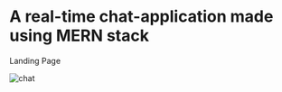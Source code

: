 #  A real-time chat-application made using MERN stack
Landing Page

![chat](https://github.com/Mehak-Mattoo/chat-app/assets/77096365/77b049c5-7c6a-4e45-8d0d-e41f4d3ec9b0)
